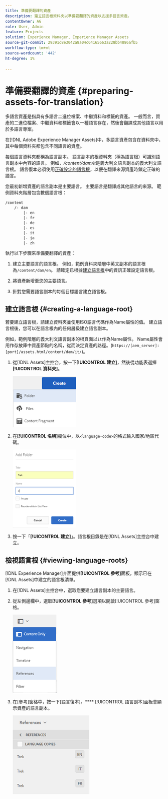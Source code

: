 ```yaml
---
title: 準備要翻譯的資產
description: 建立語言根資料夾以準備要翻譯的資產以支援多語言資產。
contentOwner: AG
role: User, Admin
feature: Projects
solution: Experience Manager, Experience Manager Assets
source-git-commit: 29391c8e3042a8a04c64165663a228bb4886afb5
workflow-type: tm+mt
source-wordcount: '442'
ht-degree: 1%

---
```


# 準備要翻譯的資產 {#preparing-assets-for-translation}

多語言資產是指具有多語言二進位檔案、中繼資料和標籤的資產。 一般而言，資產的二進位檔案、中繼資料和標籤會以一種語言存在，然後會翻譯成其他語言以用於多語言專案。

在[!DNL Adobe Experience Manager Assets]中，多語言資產包含在資料夾中，其中每個資料夾都包含不同語言的資產。

每個語言資料夾都稱為語言副本。 語言副本的根資料夾（稱為語言根）可識別語言副本中內容的語言。 例如，*/content/dam/it*&#x200B;是義大利文語言副本的義大利文語言根。 語言復本必須使用[正確設定的語言根](preparing-assets-for-translation.md#creating-a-language-root)，以便在翻譯來源資產時鎖定正確的語言。

您最初新增資產的語言副本是主要語言。 主要語言是翻譯成其他語言的來源。 範例資料夾階層包含數個語言根：

```shell
/content
    /- dam
        |- en
        |- fr
        |- de
        |- es
        |- it
        |- ja
        |- zh
```

執行以下步驟來準備要翻譯的資產：

1. 建立主要語言的語言根。 例如，範例資料夾階層中英文副本的語言根為`/content/dam/en`。 請確定已根據[建立語言根](preparing-assets-for-translation.md#creating-a-language-root)中的資訊正確設定語言根。

1. 將資產新增至您的主要語言。
1. 針對您需要語言副本的每個目標語言建立語言根。

## 建立語言根 {#creating-a-language-root}

若要建立語言根，請建立資料夾並使用ISO語言代碼作為Name屬性的值。 建立語言根後，您可以在語言根內的任何層級建立語言副本。

例如，範例階層的義大利文語言副本的根頁面以`it`作為Name屬性。 Name屬性會用作存放庫中資產節點的名稱，從而決定資產的路徑。(`https://[aem_server]:[port]/assets.html/content/dam/it/`)。

1. 從[!DNL Assets]主控台，按一下&#x200B;**[!UICONTROL 建立]**，然後從功能表選擇&#x200B;**[!UICONTROL 資料夾]**。

   ![建立資料夾](assets/Create-folder.png)

1. 在&#x200B;**[!UICONTROL 名稱]**&#x200B;欄位中，以`<language-code>`的格式輸入國家/地區代碼。

   ![在資料夾中新增語言代碼](assets/Add-language-code-in-folder.png)

1. 按一下「**[!UICONTROL 建立]**」。語言根目錄是在[!DNL Assets]主控台中建立。

## 檢視語言根 {#viewing-language-roots}

[!DNL Experience Manager]介面提供&#x200B;**[!UICONTROL 參考]**&#x200B;面板，顯示已在[!DNL Assets]中建立的語言根清單。

1. 在[!DNL Assets]主控台中，選取您要建立語言副本的主要語言。
1. 從左側邊欄中，選取&#x200B;**[!UICONTROL 參考]**&#x200B;選項以開啟[!UICONTROL 參考]窗格。

   ![chlimage_1-122](assets/chlimage_1-122.png)

1. 在[參考]窗格中，按一下[語言復本]。**** [!UICONTROL 語言副本]面板會顯示資產的語言副本。

   ![語言副本](assets/lang-copy2.png)
